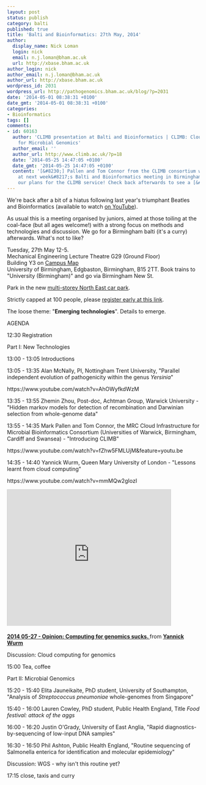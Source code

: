 ```yaml
---
layout: post
status: publish
category: balti
published: true
title: 'Balti and Bioinformatics: 27th May, 2014'
author:
  display_name: Nick Loman
  login: nick
  email: n.j.loman@bham.ac.uk
  url: http://xbase.bham.ac.uk
author_login: nick
author_email: n.j.loman@bham.ac.uk
author_url: http://xbase.bham.ac.uk
wordpress_id: 2031
wordpress_url: http://pathogenomics.bham.ac.uk/blog/?p=2031
date: '2014-05-01 08:38:31 +0100'
date_gmt: '2014-05-01 08:38:31 +0100'
categories:
- Bioinformatics
tags: []
comments:
- id: 60163
  author: 'CLIMB presentation at Balti and Bioinformatics | CLIMB: Cloud Infrastructure
    for Microbial Genomics'
  author_email: ''
  author_url: http://www.climb.ac.uk/?p=18
  date: '2014-05-25 14:47:05 +0100'
  date_gmt: '2014-05-25 14:47:05 +0100'
  content: '[&#8230;] Pallen and Tom Connor from the CLIMB consortium will present
    at next week&#8217;s Balti and Bioinformatics meeting in Birmingham to reveal
    our plans for the CLIMB service! Check back afterwards to see a [&#8230;]'
---
```

<p>We're back after a bit of a hiatus following last year's triumphant Beatles and Bioinformatics (available to watch <a href="https://www.youtube.com/watch?v=tSul_qDwvN4">on YouTube</a>).</p>
<p>As usual this is a meeting organised by juniors, aimed at those toiling at the coal-face (but all ages welcome!) with a strong focus on methods and technologies and discussion. We go for a Birmingham balti (it's a curry) afterwards. What's not to like?</p>
<p>Tuesday, 27th May 12-5.<br />
Mechanical Engineering Lecture Theatre G29 (Ground Floor)<br />
Building Y3 on <a href="https://www.google.co.uk/maps?f=q&source=s_q&hl=en&geocode=&q=http://www.google.co.uk/maps/ms%3Fie%3DUTF8%26hl%3Den%26vps%3D1%26jsv%3D286b%26oe%3DUTF8%26msa%3D0%26msid%3D105040065901173058294.00048c979e118f268c5a7%26output%3Dkml&sll=52.450674,-1.930826&sspn=0.009703,0.027788&ie=UTF8&t=k&z=15">Campus Map</a><br />
University of Birmingham, Edgbaston, Birmingham, B15 2TT. Book trains to "University (Birmingham)" and go via Birmingham New St. </p>
<p>Park in the new <a href="https://intranet.birmingham.ac.uk/has/sustainable-travel/car-parking.aspx">multi-storey North East car park</a>.</p>
<p>Strictly capped at 100 people, please <a href="https://docs.google.com/forms/d/13YzN95iz-_JgJXGx_tdrX4DU1uoNu6agK3VKcMFf0oA/viewform">register early at this link</a>.</p>
<p>The loose theme: "<strong>Emerging technologies</strong>". Details to emerge.</p>
<p>AGENDA</p>
<p>12:30 Registration</p>
<p>Part I: New Technologies</p>
<p>13:00 - 13:05 Introductions</p>
<p>13:05 - 13:35 Alan McNally, PI, Nottingham Trent University, "Parallel independent evolution of pathogenicity within the genus <em>Yersinia</em>"</p>
<p>https://www.youtube.com/watch?v=AhOWyfkdWzM</p>
<p>13:35 - 13:55 Zhemin Zhou, Post-doc, Achtman Group, Warwick University - "Hidden markov models for detection of recombination and Darwinian selection from whole-genome data"</p>
<p>13:55 - 14:35 Mark Pallen and Tom Connor, the MRC Cloud Infrastructure for Microbial Bioinformatics Consortium (Universities of Warwick, Birmingham, Cardiff and Swansea) - "Introducing CLIMB"</p>
<p>https://www.youtube.com/watch?v=fZhw5FMLUjM&feature=youtu.be</p>
<p>14:35 - 14:40 Yannick Wurm, Queen Mary University of London - "Lessons learnt from cloud computing"</p>
<p>https://www.youtube.com/watch?v=mmMQw2gIozI</p>
<p><iframe src="http://www.slideshare.net/slideshow/embed_code/35172594" width="427" height="356" frameborder="0" marginwidth="0" marginheight="0" scrolling="no" style="border:1px solid #CCC; border-width:1px 1px 0; margin-bottom:5px; max-width: 100%;" allowfullscreen> </iframe>
<div style="margin-bottom:5px"> <strong> <a href="https://www.slideshare.net/yannickwurm/2014-0527-opinion-computing-for-genomics-sucks" title="2014 05-27 - Opinion: Computing for genomics sucks. " target="_blank">2014 05-27 - Opinion: Computing for genomics sucks. </a> </strong> from <strong><a href="http://www.slideshare.net/yannickwurm" target="_blank">Yannick Wurm</a></strong> </div>
<p>Discussion: Cloud computing for genomics</p>
<p>15:00 Tea, coffee</p>
<p>Part II: Microbial Genomics</p>
<p>15:20 - 15:40 Elita Jauneikaite, PhD student, University of Southampton, "Analysis of <em>Streptococcus pneumoniae</em> whole-genomes from Singapore"</p>
<p>15:40 - 16:00 Lauren Cowley, PhD student, Public Health England, Title <em>Food festival: attack of the aggs</em></p>
<p>16:00 - 16:20 Justin O'Grady, University of East Anglia, "Rapid diagnostics-by-sequencing of low-input DNA samples"</p>
<p>16:30 - 16:50 Phil Ashton, Public Health England, "Routine sequencing of Salmonella enterica for identification and molecular epidemiology"</p>
<p>Discussion: WGS - why isn't this routine yet?</p>
<p>17:15 close, taxis and curry</p>
